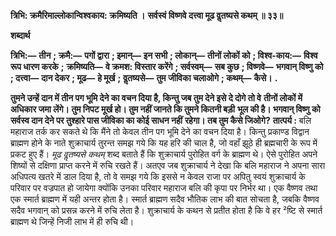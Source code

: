 **त्रिभि: क्रमैरिमाल्लोकान्विश्वकाय: क्रमिष्यति ।** **सर्वस्वं विष्णवे दत्त्वा मूढ वॢतष्यसे कथम् ॥ ३३॥** 

**शब्दार्थ** 

**त्रिभि:—** **तीन** **; क्रमै:—** **पगों द्वारा** **; इमान्—** **इन सभी** **; लोकान्—** **तीनों लोकों को** **; विश्व-काय:—** **विश्व रूप धारण करके** **;** **क्रमिष्यति—** **वे क्रमश: विस्तार करेंगे** **; सर्वस्वम्—** **सब कुछ** **; विष्णवे—** **भगवान् विष्णु को** **; दत्त्वा—** **दान देकर** **; मूढ—** **हे मूर्ख** **;** **वॢतष्यसे—** **तुम जीविका चलाओगे** **; कथम्—** **कैसे।** **.** 

**तुमने उन्हें दान में तीन पग भूमि देने का वचन दिया है, किन्तु जब तुम देने इसे दे दोगे तो वे** **तीनों लोकों में अधिकार जमा लेंगे। तुम निपट मूर्ख हो। तुम नहीं जानते कि तुमने कितनी बड़ी** **भूल की है। भगवान् विष्णु को सर्वस्व दान देने पर तुश्हारे पास जीविका का कोई साधन नहीं** **रहेगा। तब तुम कैसे जिओगे?** **तात्पर्य :** बलि महाराज तर्क कर सकते थे कि मैंने तो केवल तीन पग भूमि देने का वचन दिया है। किन्तु प्रकाण्ड विद्वान ब्राह्मण होने के नाते शुक्राचार्य तुरन्त समझ गये कि यह हरि की चाल है, जो वहाँ झूठे ही ब्रह्मचारी के रूप में प्रकट हुए हैं। *मूढ वॢतष्यसे कथम्* शब्द बताते हैं कि शुक्राचार्य पुरोहित वर्ग के ब्राह्मण थे। ऐसे पुरोहित अपने शिष्यों से दक्षिणा प्राप्त करने में रुचि रखते हैं। अतएव जब शुक्राचार्य ने देखा कि बलि महाराज ने अपना सारा अधिपत्य खतरे में डाल दिया है, तो वे समझ गये कि इससे न केवल राजा पर अपितु स्वयं शुक्राचार्य के परिवार पर वज्रपात हो जायेगा क्योंकि उनका परिवार महाराज बलि की कृपा पर निर्भर था। एक वैष्णव तथा एक स्मार्त ब्राह्मण में यही अन्तर होता है। स्मार्त ब्राह्मण सदैव भौतिक लाभ की बात सोचता है, जबकि वैष्णव सदैव भगवान् को प्रसन्न करने में रुचि लेता है। शुक्राचार्य के कथन से प्रतीत होता है कि वे हर ²ष्टि से स्मार्त ब्राह्मण थे जिन्हें निजी लाभ में ही रुचि थी।  